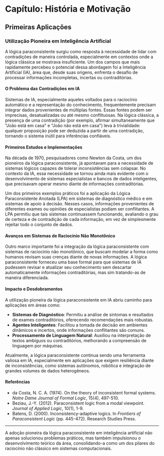 
# Capítulo: História e Motivação

## Primeiras Aplicações

### Utilização Pioneira em Inteligência Artificial

A lógica paraconsistente surgiu como resposta à necessidade de lidar com contradições de maneira controlada, especialmente em contextos onde a lógica clássica se mostrava insuficiente. Um dos campos que mais rapidamente percebeu o potencial dessa abordagem foi a Inteligência Artificial (IA), área que, desde suas origens, enfrenta o desafio de processar informações incompletas, incertas ou contraditórias.

#### O Problema das Contradições em IA

Sistemas de IA, especialmente aqueles voltados para o raciocínio automático e a representação do conhecimento, frequentemente precisam integrar dados provenientes de múltiplas fontes. Essas fontes podem ser imprecisas, desatualizadas ou até mesmo conflituosas. Na lógica clássica, a presença de uma contradição (por exemplo, afirmar simultaneamente que "João está em casa" e "João não está em casa") leva à trivialidade: qualquer proposição pode ser deduzida a partir de uma contradição, tornando o sistema inútil para inferências confiáveis.

#### Primeiros Estudos e Implementações

Na década de 1970, pesquisadores como Newton da Costa, um dos pioneiros da lógica paraconsistente, já apontavam para a necessidade de sistemas lógicos capazes de tolerar inconsistências sem colapsar. No contexto da IA, essa necessidade se tornou ainda mais evidente com o desenvolvimento de sistemas especialistas e bancos de dados inteligentes, que precisavam operar mesmo diante de informações contraditórias.

Um dos primeiros exemplos práticos foi a aplicação da Lógica Paraconsistente Anotada (LPA) em sistemas de diagnóstico médico e em sistemas de apoio à decisão. Nesses casos, informações provenientes de diferentes exames ou opiniões de especialistas podiam ser conflitantes. A LPA permitiu que tais sistemas continuassem funcionando, avaliando o grau de certeza e de contradição de cada informação, em vez de simplesmente rejeitar todo o conjunto de dados.

#### Avanços em Sistemas de Raciocínio Não Monotônico

Outro marco importante foi a integração da lógica paraconsistente com sistemas de raciocínio não monotônico, que buscam modelar a forma como humanos revisam suas crenças diante de novas informações. A lógica paraconsistente forneceu uma base formal para que sistemas de IA pudessem revisar e atualizar seu conhecimento sem descartar automaticamente informações contraditórias, mas sim tratando-as de maneira diferenciada.

#### Impacto e Desdobramentos

A utilização pioneira da lógica paraconsistente em IA abriu caminho para aplicações em áreas como:

- **Sistemas de Diagnóstico**: Permitiu a análise de sintomas e resultados de exames contraditórios, oferecendo recomendações mais robustas.
- **Agentes Inteligentes**: Facilitou a tomada de decisão em ambientes dinâmicos e incertos, onde informações conflitantes são comuns.
- **Processamento de Linguagem Natural**: Auxiliou na interpretação de textos ambíguos ou contraditórios, melhorando a compreensão de linguagem por máquinas.

Atualmente, a lógica paraconsistente continua sendo uma ferramenta valiosa em IA, especialmente em aplicações que exigem resiliência diante de inconsistências, como sistemas autônomos, robótica e integração de grandes volumes de dados heterogêneos.

#### Referências

- da Costa, N. C. A. (1974). On the theory of inconsistent formal systems. *Notre Dame Journal of Formal Logic*, 15(4), 497-510.
- Beziau, J.-Y. (2012). Paraconsistent logic from a modal viewpoint. *Journal of Applied Logic*, 10(1), 1-9.
- Batens, D. (2000). Inconsistency-adaptive logics. In *Frontiers of Paraconsistent Logic* (pp. 445-472). Research Studies Press.

___

A adoção pioneira da lógica paraconsistente em inteligência artificial não apenas solucionou problemas práticos, mas também impulsionou o desenvolvimento teórico da área, consolidando-a como um dos pilares do raciocínio não clássico em sistemas computacionais.

